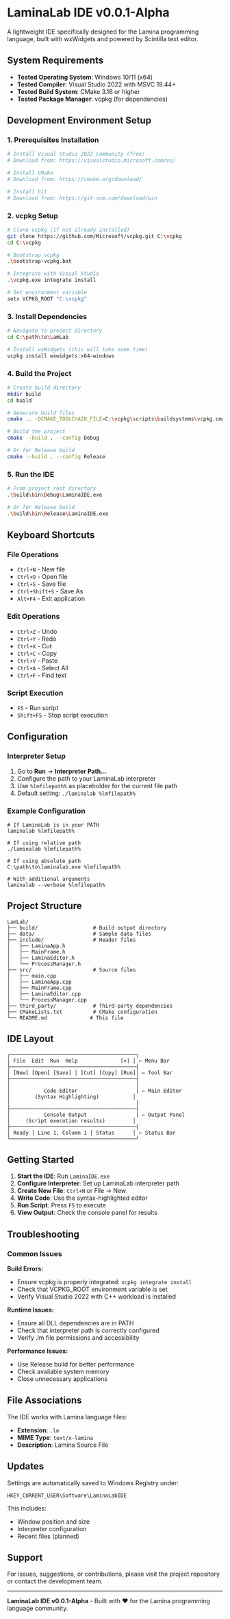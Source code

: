 # LaminaLab IDE v0.0.1-Alpha

A lightweight IDE specifically designed for the Lamina programming language, built with wxWidgets and powered by Scintilla text editor.

## System Requirements

- **Tested Operating System**: Windows 10/11 (x64)
- **Tested Compiler**: Visual Studio 2022 with MSVC 19.44+
- **Tested Build System**: CMake 3.16 or higher
- **Tested Package Manager**: vcpkg (for dependencies)

## Development Environment Setup

### 1. Prerequisites Installation

```bash
# Install Visual Studio 2022 Community (free)
# Download from: https://visualstudio.microsoft.com/vs/

# Install CMake
# Download from: https://cmake.org/download/

# Install Git
# Download from: https://git-scm.com/download/win
```

### 2. vcpkg Setup

```bash
# Clone vcpkg (if not already installed)
git clone https://github.com/Microsoft/vcpkg.git C:\vcpkg
cd C:\vcpkg

# Bootstrap vcpkg
.\bootstrap-vcpkg.bat

# Integrate with Visual Studio
.\vcpkg.exe integrate install

# Set environment variable
setx VCPKG_ROOT "C:\vcpkg"
```

### 3. Install Dependencies

```bash
# Navigate to project directory
cd C:\path\to\LamLab

# Install wxWidgets (this will take some time)
vcpkg install wxwidgets:x64-windows
```

### 4. Build the Project

```bash
# Create build directory
mkdir build
cd build

# Generate build files
cmake .. -DCMAKE_TOOLCHAIN_FILE=C:\vcpkg\scripts\buildsystems\vcpkg.cmake

# Build the project
cmake --build . --config Debug

# Or for Release build
cmake --build . --config Release
```

### 5. Run the IDE

```bash
# From project root directory
.\build\bin\Debug\LaminaIDE.exe

# Or for Release build
.\build\bin\Release\LaminaIDE.exe
```

## Keyboard Shortcuts

### File Operations
- `Ctrl+N` - New file
- `Ctrl+O` - Open file
- `Ctrl+S` - Save file
- `Ctrl+Shift+S` - Save As
- `Alt+F4` - Exit application

### Edit Operations
- `Ctrl+Z` - Undo
- `Ctrl+Y` - Redo
- `Ctrl+X` - Cut
- `Ctrl+C` - Copy
- `Ctrl+V` - Paste
- `Ctrl+A` - Select All
- `Ctrl+F` - Find text

### Script Execution
- `F5` - Run script
- `Shift+F5` - Stop script execution

## Configuration

### Interpreter Setup

1. Go to **Run** → **Interpreter Path...**
2. Configure the path to your LaminaLab interpreter
3. Use `%lmfilepath%` as placeholder for the current file path
4. Default setting: `./laminalab %lmfilepath%`

### Example Configuration
```
# If LaminaLab is in your PATH
laminalab %lmfilepath%

# If using relative path
./laminalab %lmfilepath%

# If using absolute path
C:\path\to\laminalab.exe %lmfilepath%

# With additional arguments
laminalab --verbose %lmfilepath%
```

## Project Structure

```
LamLab/
├── build/                  # Build output directory
├── data/                   # Sample data files
├── include/                # Header files
│   ├── LaminaApp.h
│   ├── MainFrame.h
│   ├── LaminaEditor.h
│   └── ProcessManager.h
├── src/                    # Source files
│   ├── main.cpp
│   ├── LaminaApp.cpp
│   ├── MainFrame.cpp
│   ├── LaminaEditor.cpp
│   └── ProcessManager.cpp
├── third_party/            # Third-party dependencies
├── CMakeLists.txt          # CMake configuration
└── README.md              # This file
```

## IDE Layout

```
┌─────────────────────────────────────────┐
│ File  Edit  Run  Help              [×] │ ← Menu Bar
├─────────────────────────────────────────┤
│ [New] [Open] [Save] │ [Cut] [Copy] [Run]│ ← Tool Bar
├─────────────────────────────────────────┤
│                                         │
│           Code Editor                   │ ← Main Editor
│        (Syntax Highlighting)           │
│                                         │
├─────────────────────────────────────────┤
│           Console Output                │ ← Output Panel
│     (Script execution results)         │
├─────────────────────────────────────────┤
│ Ready │ Line 1, Column 1 │ Status      │ ← Status Bar
└─────────────────────────────────────────┘
```

## Getting Started

1. **Start the IDE**: Run `LaminaIDE.exe`
2. **Configure Interpreter**: Set up LaminaLab interpreter path
3. **Create New File**: `Ctrl+N` or File → New
4. **Write Code**: Use the syntax-highlighted editor
5. **Run Script**: Press `F5` to execute
6. **View Output**: Check the console panel for results

## Troubleshooting

### Common Issues

**Build Errors:**
- Ensure vcpkg is properly integrated: `vcpkg integrate install`
- Check that VCPKG_ROOT environment variable is set
- Verify Visual Studio 2022 with C++ workload is installed

**Runtime Issues:**
- Ensure all DLL dependencies are in PATH
- Check that interpreter path is correctly configured
- Verify .lm file permissions and accessibility

**Performance Issues:**
- Use Release build for better performance
- Check available system memory
- Close unnecessary applications

## File Associations

The IDE works with Lamina language files:
- **Extension**: `.lm`
- **MIME Type**: `text/x-lamina`
- **Description**: Lamina Source File

## Updates

Settings are automatically saved to Windows Registry under:
```
HKEY_CURRENT_USER\Software\LaminaLabIDE
```

This includes:
- Window position and size
- Interpreter configuration
- Recent files (planned)

## Support

For issues, suggestions, or contributions, please visit the project repository or contact the development team.

---

**LaminaLab IDE v0.0.1-Alpha** - Built with ❤️ for the Lamina programming language community.
